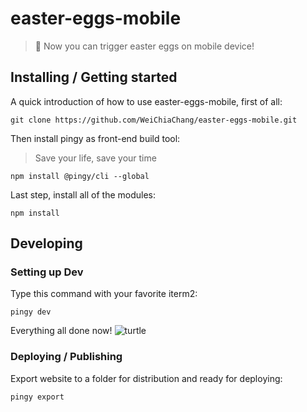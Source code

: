 # easter-eggs-mobile
> 📱 Now you can trigger easter eggs on mobile device!


## Installing / Getting started

A quick introduction of how to use easter-eggs-mobile, first of all:

```
git clone https://github.com/WeiChiaChang/easter-eggs-mobile.git
```

Then install pingy as front-end build tool:

> Save your life, save your time

```
npm install @pingy/cli --global
```

Last step, install all of the modules:

```
npm install
```

## Developing

### Setting up Dev

Type this command with your favorite iterm2:

```
pingy dev
```

Everything all done now! ![turtle](http://i.imgur.com/879dfXS.gif)


### Deploying / Publishing
Export website to a folder for distribution and ready for deploying:

```
pingy export
```